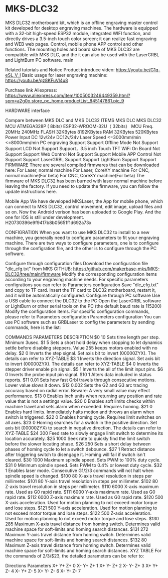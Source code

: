 # MKS-DLC32
MKS DLC32 motherboard kit, which is an offline engraving master control kit developed for desktop engraving machines. The hardware is equipped with a 32-bit high-speed ESP32 module, integrated WIFI function, and directly drives a 3.5-inch touch color screen; it can realize fast engraving and WEB web pages. Control, mobile phone APP control and other functions.
The mounting holes and board size of MKS DLC32 are compatible with MKS DLC, and the it can also be used with the LaserGRBL and LightBurn PC software.
main

Related tutorials and Notice
Product introduce video: https://youtu.be/G1q-eSL_V_I
Basic usage for laser engraving machine: https://youtu.be/qz8KFuVl4u8

Purchase link
Aliexpress: https://www.aliexpress.com/item/1005003246449359.html?spm=a2g0o.store_pc_home.productList_845147861.pic_9

HARDWARE
interface

Compare between MKS DLC and MKS DLC32
ITEMS	MKS DLC	MKS DLC32
MCU	ATMEGA328P ( 8bits)	ESP32-WROOM-32U（ 32bits）
MCU Freq.	20MHz	240MHz
FLASH	32KBytes	8192KBytes
RAM	32KBytes	520KBytes
Power Input	DC 12v/24v	DC12v/24v
Laser Speed	<=3000mm/min	<=8000mm/min
PC engraving	Support	Support
Offline Mode	Not Support	Support
LCD	Not Support	Support，3.5 inch Touch TFT
WiFi On Board	Not Support	Support
Web Control	Not Support	Support
Mobile APP Control	Not Support	Support
LaserGRBL	Support	Support
LightBurn	Support	Support
FIRMWARE
There are several compiled firmwares that can be downloaded here:
For Laser, normal machine
For Laser, CoreXY machine
For CNC, normal machine(For beta)
For CNC, CoreXY machine(For beta)
The firmware of MKS DLC32 has been burned with laser normal machine before leaving the factory. If you need to update the firmware, you can follow the update instructions here.

Mobile App
We have developed MKSLaser, the App for mobile phone, which can connect to MKS DLC32, control movement, edit image, upload files and so on. Now the Android verison has been uploaded to Google Play. And the one for IOS is still under development. H20730396e9f9417b8b05651f1d692a73x

CONFIGRATION
When you want to use MKS DLC32 to install to a new machine, you generally need to configure parameters to fit your engraving machine. There are two ways to configure parameters, one is to configure through the configration file, and the other is to configure through the PC software.

Configure through configuration files
Download the configuration file "dlc_cfg.txt" from MKS GITHUB: https://github.com/makerbase-mks/MKS-DLC32/tree/main/firmware
Modify the corresponding configuration items according to your engraving machine needs. For specific parameters configrations you can refer to Parameters configuration
Save "dlc_cfg.txt" and copy to TF card.
Insert the TF card to DLC32 motherboard, restart it, and it will be automatically configured.
Configure through PC software
Use a USB cable to connect the DLC32 to the PC
Open the LaserGRBL software or LightBurn or other serial tools on the PC (the default baud rate is 115200)
Modify the configuration items. For specific configuration commands, please refer to Parameters configuration
Parameters configuration
You can use PC software such as GRBLaser to config the parameters by sending commands, here is the list:

COMMANDS	PARAMETERS	DESCRIPTION
$0	10	Sets time length per step. Minimum 3usec.
$1	5	Sets a short hold delay when stopping to let dynamics settle before disabling steppers. Value 255 keeps motors enabled with no delay.
$2	0	Inverts the step signal. Set axis bit to invert (00000ZYX). The details can refer to XYZ-TABLE
$3	1	Inverts the direction signal. Set axis bit to invert (00000ZYX). The details can refer to XYZ-TABLE
$4	0	Inverts the stepper driver enable pin signal.
$5	1	Inverts the all of the limit input pins.
$6	0	Inverts the probe input pin signal.
$10	1	Alters data included in status reports.
$11	0.01	Sets how fast Grbl travels through consecutive motions. Lower value slows it down.
$12	0.002	Sets the G2 and G3 arc tracing accuracy based on radial error. Beware: A very small value may effect performance.
$13	0	Enables inch units when returning any position and rate value that is not a settings value.
$20	0	Enables soft limits checks within machine travel and sets alarm when exceeded. Requires homing.
$21	0	Enables hard limits. Immediately halts motion and throws an alarm when switch is triggered.
$22	0	Enables homing cycle. Requires limit switches on all axes.
$23	0	Homing searches for a switch in the positive direction. Set axis bit (00000ZYX) to search in negative direction. The details can refer to XYZ-TABLE
$24	300	Feed rate to slowly engage limit switch to determine its location accurately.
$25	1000	Seek rate to quickly find the limit switch before the slower locating phase.
$26	250	Sets a short delay between phases of homing cycle to let a switch debounce.
$27	1	Retract distance after triggering switch to disengage it. Homing will fail if switch isn't cleared.
$30	1000	Maximum spindle speed. Sets PWM to 100% duty cycle.
$31	0	Minimum spindle speed. Sets PWM to 0.4% or lowest duty cycle.
$32	1	Enables laser mode. Consecutive G1/2/3 commands will not halt when spindle speed is changed.
$100	80	X-axis travel resolution in steps per millimeter.
$101	80	Y-axis travel resolution in steps per millimeter.
$102	80	Z-axis travel resolution in steps per millimeter.
$110	6000	X-axis maximum rate. Used as G0 rapid rate.
$111	6000	Y-axis maximum rate. Used as G0 rapid rate.
$112	6000	Z-axis maximum rate. Used as G0 rapid rate.
$120	500	X-axis acceleration. Used for motion planning to not exceed motor torque and lose steps.
$121	500	Y-axis acceleration. Used for motion planning to not exceed motor torque and lose steps.
$122	500	Z-axis acceleration. Used for motion planning to not exceed motor torque and lose steps.
$130	285	Maximum X-axis travel distance from homing switch. Determines valid machine space for soft-limits and homing search distances.
$131	272	Maximum Y-axis travel distance from homing switch. Determines valid machine space for soft-limits and homing search distances.
$132	80	Maximum Z-axis travel distance from homing switch. Determines valid machine space for soft-limits and homing search distances.
XYZ TABLE
For the commands of $2/$3/$23, the detailed parameters can be refer to:

Directions	Parameters
X+ Y+ Z+	0
X- Y+ Z+	1
X+ Y- Z+	2
X- Y- Z+	3
X+ Y+ Z-	4
X- Y+ Z-	5
X+ Y- Z-	6
X- Y- Z-	7
